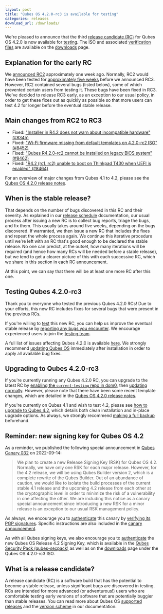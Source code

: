 ```yaml
---
layout: post
title: "Qubes OS 4.2.0-rc3 is available for testing"
categories: releases
download_url: /downloads/
---
```


We're pleased to announce that the third [release candidate (RC)](#what-is-a-release-candidate) for Qubes OS 4.2.0 is now available for [testing](/doc/testing/). The ISO and associated [verification files](/security/verifying-signatures/) are available on the [downloads](/downloads/) page.

## Explanation for the early RC

We [announced RC2](/news/2023/08/28/qubes-os-4-2-0-rc2-available-for-testing/) approximately one week ago. Normally, RC2 would have been tested for [approximately five weeks](https://qubes-doc-rst.readthedocs.io/en/latest/developer/releases/version-scheme.html#release-schedule) before we announced RC3. However, RC2 contained several bugs (listed below), some of which prevented certain users from testing it. These bugs have been fixed in RC3. We've decided to release RC3 early, as an exception to our usual policy, in order to get these fixes out as quickly as possible so that more users can test 4.2 for longer before the eventual stable release.

## Main changes from RC2 to RC3

- Fixed: ["Installer in R4.2 does not warn about incompatible hardware" (#8345)](https://github.com/QubesOS/qubes-issues/issues/8345)
- Fixed: ["Wi-Fi firmware missing from default templates on 4.2.0-rc2 ISO" (#8452)](https://github.com/QubesOS/qubes-issues/issues/8452)
- Fixed: ["Qubes R4.2.0-rc2 cannot be installed on legacy BIOS system" (#8462)](https://github.com/QubesOS/qubes-issues/issues/8462)
- Fixed: ["R4.2 (rc1, rc2) unable to boot on Thinkpad T430 when UEFI is enabled" (#8464)](https://github.com/QubesOS/qubes-issues/issues/8464)

For an overview of major changes from Qubes 4.1 to 4.2, please see the [Qubes OS 4.2.0 release notes](/doc/releases/4.2/release-notes/).

## When is the stable release?

That depends on the number of bugs discovered in this RC and their severity. As explained in our [release schedule](https://qubes-doc-rst.readthedocs.io/en/latest/developer/releases/version-scheme.html#release-schedule) documentation, our usual process after issuing a new RC is to collect bug reports, triage the bugs, and fix them. This usually takes around five weeks, depending on the bugs discovered. If warranted, we then issue a new RC that includes the fixes and repeat the whole process again. We continue this iterative procedure until we're left with an RC that's good enough to be declared the stable release. No one can predict, at the outset, how many iterations will be required (and hence how many RCs will be needed before a stable release), but we tend to get a clearer picture of this with each successive RC, which we share in this section in each RC announcement.

At this point, we can say that there will be at least one more RC after this one.

## Testing Qubes 4.2.0-rc3

Thank you to everyone who tested the previous Qubes 4.2.0 RCs! Due to your efforts, this new RC includes fixes for several bugs that were present in the previous RCs.

If you're willing to [test](/doc/testing/) this new RC, you can help us improve the eventual stable release by [reporting any bugs you encounter](/doc/issue-tracking/). We encourage experienced users to join the [testing team](https://forum.qubes-os.org/t/joining-the-testing-team/5190).

A full list of issues affecting Qubes 4.2.0 is available [here](https://github.com/QubesOS/qubes-issues/issues?q=is%3Aissue+label%3Aaffects-4.2). We strongly recommend [updating Qubes OS](/doc/how-to-update/) immediately after installation in order to apply all available bug fixes.

## Upgrading to Qubes 4.2.0-rc3

If you're currently running any Qubes 4.2.0 RC, you can upgrade to the latest RC by [enabling the `current-testing` repo in dom0](https://qubes-doc-rst.readthedocs.io/en/latest/user/advanced-topics/how-to-install-software-in-dom0.html#testing-repositories), then [updating normally](/doc/how-to-update/). However, please note that there have been some recent template changes, which are detailed in the [Qubes OS 4.2.0 release notes](/doc/releases/4.2/release-notes/).

If you're currently on Qubes 4.1 and wish to test 4.2, please see [how to upgrade to Qubes 4.2](/doc/upgrade/4.2/), which details both clean installation and in-place upgrade options. As always, we strongly recommend [making a full backup](/doc/how-to-back-up-restore-and-migrate/) beforehand.

## Reminder: new signing key for Qubes OS 4.2

As a reminder, we published the following special announcement in [Qubes Canary 032](/news/2022/09/14/canary-032/) on 2022-09-14:

> We plan to create a new Release Signing Key (RSK) for Qubes OS 4.2. Normally, we have only one RSK for each major release. However, for the 4.2 release, we will be using Qubes Builder version 2, which is a complete rewrite of the Qubes Builder. Out of an abundance of caution, we would like to isolate the build processes of the current stable 4.1 release and the upcoming 4.2 release from each other at the cryptographic level in order to minimize the risk of a vulnerability in one affecting the other. We are including this notice as a canary special announcement since introducing a new RSK for a minor release is an exception to our usual RSK management policy.

As always, we encourage you to [authenticate](https://qubes-doc-rst.readthedocs.io/en/latest/project-security/security-pack.html#how-to-obtain-and-authenticate) this canary by [verifying its PGP signatures](/security/verifying-signatures/). Specific instructions are also included in the [canary announcement](/news/2022/09/14/canary-032/).

As with all Qubes signing keys, we also encourage you to [authenticate](https://qubes-doc-rst.readthedocs.io/en/latest/project-security/verifying-signatures.html#how-to-import-and-authenticate-release-signing-keys) the new Qubes OS Release 4.2 Signing Key, which is available in the [Qubes Security Pack (qubes-secpack)](/security/pack/) as well as on the [downloads](/downloads/) page under the Qubes OS 4.2.0-rc3 ISO.

## What is a release candidate?

A release candidate (RC) is a software build that has the potential to become a stable release, unless significant bugs are discovered in testing. RCs are intended for more advanced (or adventurous!) users who are comfortable testing early versions of software that are potentially buggier than stable releases. You can read more about Qubes OS [supported releases](/doc/supported-releases/) and the [version scheme](/doc/version-scheme/) in our documentation.
